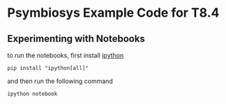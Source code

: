 # Psymbiosys Example Code for T8.4

## Experimenting with Notebooks

to run the notebooks, first install [ipython](https://ipython.org/) 

`pip install "ipython[all]"`

and then run the following command


`ipython notebook`